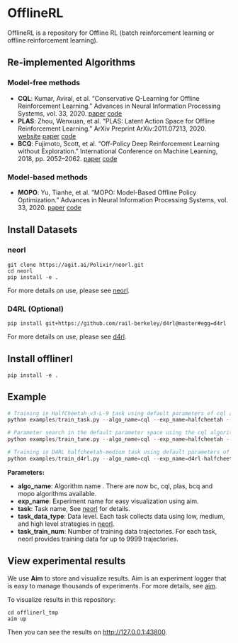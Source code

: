 # OfflineRL 

OfflineRL is a repository for Offline RL (batch reinforcement learning or offline reinforcement learning).

## Re-implemented Algorithms
### Model-free methods
- **CQL**: Kumar, Aviral, et al. “Conservative Q-Learning for Offline Reinforcement Learning.” Advances in Neural Information Processing Systems, vol. 33, 2020. [paper](https://arxiv.org/abs/2006.04779) [code](https://github.com/aviralkumar2907/CQL)
- **PLAS**: Zhou, Wenxuan, et al. “PLAS: Latent Action Space for Offline Reinforcement Learning.” ArXiv Preprint ArXiv:2011.07213, 2020.
 [website](https://sites.google.com/view/latent-policy) [paper](https://arxiv.org/abs/2011.07213) [code](https://github.com/Wenxuan-Zhou/PLAS)
- **BCQ**: Fujimoto, Scott, et al. “Off-Policy Deep Reinforcement Learning without Exploration.” International Conference on Machine Learning, 2018, pp. 2052–2062. [paper](https://arxiv.org/abs/1812.02900) [code](https://github.com/sfujim/BCQ)
### Model-based methods
- **MOPO**: Yu, Tianhe, et al. “MOPO: Model-Based Offline Policy Optimization.” Advances in Neural Information Processing Systems, vol. 33, 2020. [paper](https://papers.nips.cc/paper/2020/hash/a322852ce0df73e204b7e67cbbef0d0a-Abstract.html) [code](https://github.com/tianheyu927/mopo)

## Install Datasets
### neorl

```shell
git clone https://agit.ai/Polixir/neorl.git
cd neorl
pip install -e .
```

For more details on use, please see [neorl](https://agit.ai/Polixir/neorl).

### D4RL (Optional)
```shell
pip install git+https://github.com/rail-berkeley/d4rl@master#egg=d4rl
```

For more details on use, please see [d4rl](https://github.com/rail-berkeley/d4rl).

## Install offlinerl

```shell
pip install -e .
```

## Example

```python
# Training in HalfCheetah-v3-L-9 task using default parameters of cql algorithm
python examples/train_task.py --algo_name=cql --exp_name=halfcheetah --task HalfCheetah-v3 --task_data_type low --task_train_num 99

# Parameter search in the default parameter space using the cql algorithm in the HalfCheetah-v3-L-9 task
python examples/train_tune.py --algo_name=cql --exp_name=halfcheetah --task HalfCheetah-v3 --task_data_type low --task_train_num 99

# Training in D4RL halfcheetah-medium task using default parameters of cql algorithm (D4RL need to be installed)
python examples/train_d4rl.py --algo_name=cql --exp_name=d4rl-halfcheetah-medium-cql --task d4rl-halfcheetah-medium-v0
```

**Parameters:**

- ​**algo_name**:  Algorithm name . There are now bc, cql, plas,  bcq and mopo algorithms available.
- ​**exp_name**:  Experiment name for easy visualization using aim.
- ​**task**: Task name, See [neorl](https://agit.ai/Polixir/neorl/wiki/Tasks) for details.
- ​**task_data_type**: Data level. Each task collects data using low, medium, and high level strategies in [neorl](https://agit.ai/Polixir/neorl).
- ​**task_train_num**:  Number of training data trajectories. For each task, neorl provides training data for up to 9999 trajectories.



## View experimental results
We use **Aim** to store and visualize results. Aim is an experiment logger that is easy to manage thousands of experiments. For more details, see [aim](https://github.com/aimhubio/aim). 

To visualize results in this repository:
```shell
cd offlinerl_tmp
aim up
```
Then you can see the results on http://127.0.0.1:43800.